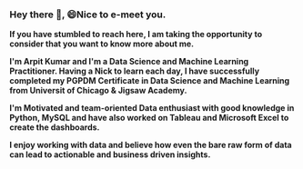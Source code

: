 ### Hey there 👋, 😄Nice to e-meet you.<br>
**If you have stumbled to reach here, I am taking the opportunity to consider that you want to know more about me.**<br>

**I'm Arpit Kumar and I'm a Data Science and Machine Learning Practitioner. Having a Nick to learn each day, I have successfully completed my PGPDM Certificate in Data Science and Machine Learning from Universit of Chicago & Jigsaw Academy.**<br>

**I'm Motivated and team-oriented Data enthusiast with good knowledge in Python, MySQL and have also worked on Tableau and Microsoft Excel to create the dashboards.**<br>

**I enjoy working with data and believe how even the bare raw form of data can lead to actionable and business driven insights.**<br>

<!--
**Arpitkr95/Arpitkr95** is a ✨ _special_ ✨ repository because its `README.md` (this file) appears on your GitHub profile.

Here are some ideas to get you started:

- 🔭 I’m currently working on ...
- 🌱 I’m currently learning ...
- 👯 I’m looking to collaborate on ...
- 🤔 I’m looking for help with ...
- 💬 Ask me about ...
- 📫 How to reach me: ...
- 😄 Pronouns: ...
- ⚡ Fun fact: ...
-->
